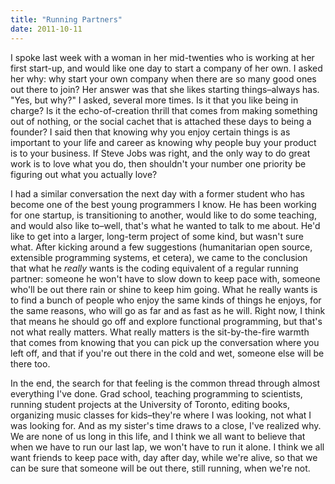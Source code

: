 ```yaml
---
title: "Running Partners"
date: 2011-10-11
---
```

I spoke last week with a woman in her mid-twenties who is working at her first start-up, and would like one day to start a company of her own. I asked her why: why start your own company when there are so many good ones out there to join? Her answer was that she likes starting things–always has. "Yes, but why?" I asked, several more times. Is it that you like being in charge? Is it the echo-of-creation thrill that comes from making something out of nothing, or the social cachet that is attached these days to being a founder? I said then that knowing why you enjoy certain things is as important to your life and career as knowing why people buy your product is to your business. If Steve Jobs was right, and the only way to do great work is to love what you do, then shouldn't your number one priority be figuring out what you actually love?

I had a similar conversation the next day with a former student who has become one of the best young programmers I know. He has been working for one startup, is transitioning to another, would like to do some teaching, and would also like to–well, that's what he wanted to talk to me about. He'd like to get into a larger, long-term project of some kind, but wasn't sure what. After kicking around a few suggestions (humanitarian open source, extensible programming systems, et cetera), we came to the conclusion that what he <em>really</em> wants is the coding equivalent of a regular running partner: someone he won't have to slow down to keep pace with, someone who'll be out there rain or shine to keep him going. What he really wants is to find a bunch of people who enjoy the same kinds of things he enjoys, for the same reasons, who will go as far and as fast as he will. Right now, I think that means he should go off and explore functional programming, but that's not what really matters. What really matters is the sit-by-the-fire warmth that comes from knowing that you can pick up the conversation where you left off, and that if you're out there in the cold and wet, someone else will be there too.

In the end, the search for that feeling is the common thread through almost everything I've done. Grad school, teaching programming to scientists, running student projects at the University of Toronto, editing books, organizing music classes for kids–they're where I was looking, not what I was looking for. And as my sister's time draws to a close, I've realized why. We are none of us long in this life, and I think we all want to believe that when we have to run our last lap, we won't have to run it alone. I think we all want friends to keep pace with, day after day, while we're alive, so that we can be sure that someone will be out there, still running, when we're not.
